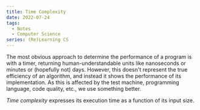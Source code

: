 ```yaml
---
title: Time Complexity
date: 2022-07-24
tags:
  - Notes
  - Computer Science
series: (Re)Learning CS
---
```


The most obvious approach to determine the performance of a program is with a
timer, returning human-understandable units like nanoseconds or minutes or
(hopefully not) days. However, this doesn't represent the true efficiency of an
algorithm, and instead it shows the performance of its implementation. As this
is affected by the test machine, programming language, code quality, etc., we
use something better.

_Time complexity_ expresses its execution time as a function of its input size.
